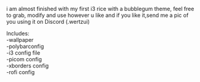 i am almost finished with my first i3 rice with a bubblegum theme, 
feel free to grab, modify and use however u like and if you like it,send me a pic of you using it on Discord (.wertzui)

Includes:  
-wallpaper  
-polybarconfig  
-i3 config file  
-picom config  
-xborders config  
-rofi config
